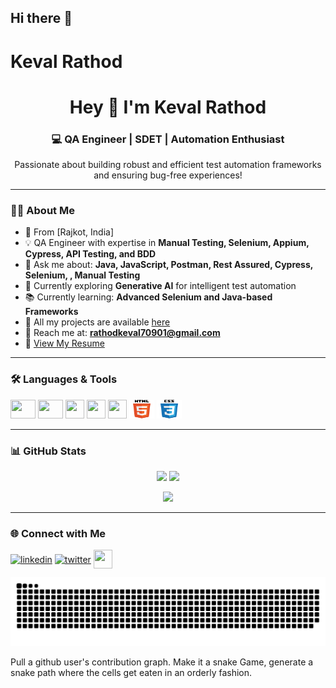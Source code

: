 ## Hi there 👋

# Keval Rathod
<h1 align="center">Hey 👋 I'm Keval Rathod</h1>

<h3 align="center">💻 QA Engineer | SDET | Automation Enthusiast</h3>

<p align="center">
  Passionate about building robust and efficient test automation frameworks and ensuring bug-free experiences!
</p>

---

### 👨‍💻 About Me
- 🏡 From [Rajkot, India]
- 💡 QA Engineer with expertise in **Manual Testing, Selenium, Appium, Cypress, API Testing, and BDD**
- 💬 Ask me about: **Java, JavaScript, Postman, Rest Assured, Cypress, Selenium, , Manual Testing**
- 🚀 Currently exploring **Generative AI** for intelligent test automation
- 📚 Currently learning: **Advanced Selenium and Java-based Frameworks**
- 🔗 All my projects are available [here](https://github.com/keval-design)
- 📧 Reach me at: **rathodkeval70901@gmail.com**
- 📄 [View My Resume](https://drive.google.com/file/d/141tM8q4D0zohz5SpZJhDhPU34PeeB0DK/view?usp=sharing)

---

### 🛠️ Languages & Tools
<p align="left">
  <img src="https://cdn.jsdelivr.net/gh/devicons/devicon/icons/java/java-original.svg" height="30" width="40" />
  <img src="https://cdn.jsdelivr.net/gh/devicons/devicon/icons/javascript/javascript-original.svg" height="30" width="40" />
  <img src="https://www.vectorlogo.zone/logos/getpostman/getpostman-icon.svg" height="30" width="30" />
  <img src="https://www.vectorlogo.zone/logos/cucumberio/cucumberio-icon.svg" height="30" width="30" />
  <img src="https://raw.githubusercontent.com/rahulbanerjee26/githubProfileReadmeGenerator/main/icons/gherkin.svg" height="30" width="30" />
  <img src="https://raw.githubusercontent.com/devicons/devicon/master/icons/html5/html5-original-wordmark.svg" height="30" width="40" />
  <img src="https://raw.githubusercontent.com/devicons/devicon/master/icons/css3/css3-original-wordmark.svg" height="30" width="40" />
</p>

---

### 📊 GitHub Stats
<p align="center">
  <img src="https://github-readme-stats.vercel.app/api?username=yourusername&show_icons=true&theme=dark" width="48%" />
  <img src="https://github-readme-streak-stats.herokuapp.com/?user=yourusername&theme=dark" width="48%" />
</p>
<p align="center">
  <img src="https://github-readme-stats.vercel.app/api/top-langs/?username=yourusername&layout=compact&theme=dark" width="48%" />
</p>

---

### 🌐 Connect with Me
<p align="left">
  <a href="https://www.linkedin.com/in/keval-rathod-0a3518306/" target="blank"><img align="center" src="https://cdn.jsdelivr.net/gh/devicons/devicon/icons/linkedin/linkedin-original.svg" alt="linkedin" height="30" width="30" /></a>
  <a href="https://x.com/kevalrathodd" target="blank"><img align="center" src="https://cdn.jsdelivr.net/gh/devicons/devicon/icons/twitter/twitter-original.svg" alt="twitter" height="30" width="30" /></a>
  <a href="https://www.youtube.com/@yourchannel" target="blank"><img align="center" src="https://cdn-icons-png.flaticon.com/512/1384/1384060.png" height="30" width="30" /></a>
</p>


<picture>
  <source
    media="(prefers-color-scheme: dark)"
    srcset="https://raw.githubusercontent.com/platane/snk/output/github-contribution-grid-snake-dark.svg"
  />
  <source
    media="(prefers-color-scheme: light)"
    srcset="https://raw.githubusercontent.com/platane/snk/output/github-contribution-grid-snake.svg"
  />
  <img
    alt="github contribution grid snake animation"
    src="https://raw.githubusercontent.com/platane/snk/output/github-contribution-grid-snake.svg"
  />
</picture>

Pull a github user's contribution graph.
Make it a snake Game, generate a snake path where the cells get eaten in an orderly fashion.


